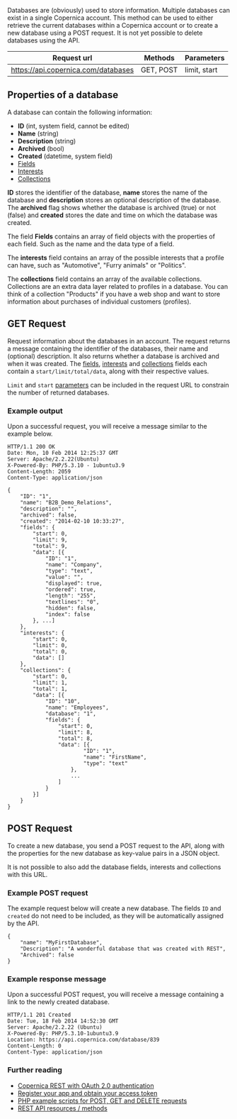 Databases are (obviously) used to store information. Multiple databases
can exist in a single Copernica account. This method can be used to
either retrieve the current databases within a Copernica account or to
create a new database using a POST request. It is not yet possible to
delete databases using the API.

| Request url | Methods | Parameters |
| --- | --- | --- |
| https://api.copernica.com/databases | GET, POST | limit, start |

Properties of a database
------------------------

A database can contain the following information:

-   **ID** (int, system field, cannot be edited)
-   **Name** (string)
-   **Description** (string)
-   **Archived** (bool)
-   **Created** (datetime, system field)
-   [Fields](./database-fields.en.md)
-   [Interests](./database-interests.en.md)
-   [Collections](./database-collections.en.md)

**ID** stores the identifier of the database, **name** stores the name
of the database and **description** stores an optional description of
the database. The **archived** flag shows whether the database is
archived (true) or not (false) and **created** stores the date and time
on which the database was created.

The field **Fields** contains an array of field objects with the
properties of each field. Such as the name and the data type of a field.

The **interests** field contains an array of the possible interests that
a profile can have, such as "Automotive", "Furry animals" or "Politics".

The **collections** field contains an array of the available
collections. Collections are an extra data layer related to profiles in
a database. You can think of a collection "Products" if you have a web
shop and want to store information about purchases of individual
customers (profiles).

GET Request
-----------

Request information about the databases in an account. The request
returns a message containing the identifier of the databases, their name
and (optional) description. It also returns whether a database is
archived and when it was created. The [fields](./database-fields.en.md),
[interests](./database-interests.en.md) and [collections](./database-collections.en.md)
fields each contain a `start/limit/total/data`, along with their
respective values.

`Limit` and `start`
[parameters](./rest-api-parameters.en.md)
can be included in the request URL to constrain the number of returned
databases.

### Example output

Upon a successful request, you will receive a message similar to the
example below.

~~~~ {.language-javascript}
HTTP/1.1 200 OK
Date: Mon, 10 Feb 2014 12:25:37 GMT
Server: Apache/2.2.22(Ubuntu)
X-Powered-By: PHP/5.3.10 - 1ubuntu3.9
Content-Length: 2059
Content-Type: application/json

{
    "ID": "1",
    "name": "B2B_Demo_Relations",
    "description": "",
    "archived": false,
    "created": "2014-02-10 10:33:27",
    "fields": {
        "start": 0,
        "limit": 9,
        "total": 9,
        "data": [{
            "ID": "1",
            "name": "Company",
            "type": "text",
            "value": "",
            "displayed": true,
            "ordered": true,
            "length": "255",
            "textlines": "0",
            "hidden": false,
            "index": false
        }, ...]
    },
    "interests": {
        "start": 0,
        "limit": 0,
        "total": 0,
        "data": []
    },
    "collections": {
        "start": 0,
        "limit": 1,
        "total": 1,
        "data": [{
            "ID": "10",
            "name": "Employees",
            "database": "1",
            "fields": {
                "start": 0,
                "limit": 8,
                "total": 8,
                "data": [{
                        "ID": "1",
                        "name": "FirstName",
                        "type": "text"
                    },
                    ...
                ]
            }
        }]
    }
}
~~~~

POST Request
------------

To create a new database, you send a POST request to the API, along with
the properties for the new database as key-value pairs in a JSON object.

It is not possible to also add the database fields, interests and
collections with this URL.

### Example POST request

The example request below will create a new database. The fields `ID`
and `created` do not need to be included, as they will be automatically
assigned by the API.

~~~~ {.language-javascript}
{
    "name": "MyFirstDatabase",
    "Description": "A wonderful database that was created with REST",
    "Archived": false
}
~~~~

### Example response message

Upon a successful POST request, you will receive a message containing a
link to the newly created database.

~~~~ {.language-javascript}
HTTP/1.1 201 Created
Date: Tue, 18 Feb 2014 14:52:30 GMT
Server: Apache/2.2.22 (Ubuntu)
X-Powered-By: PHP/5.3.10-1ubuntu3.9
Location: https://api.copernica.com/database/839
Content-Length: 0
Content-Type: application/json
~~~~

### Further reading

-   [Copernica REST with OAuth 2.0
    authentication](./setting-up-copernica-rest-service.en.md)
-   [Register your app and obtain your access
    token](./register-your-app-on-copernica-com.en.md)
-   [PHP example scripts for POST, GET and DELETE
    requests](./example-get-post-and-delete-requests.en.md)
-   [REST API resources / methods](./the-copernica-rest-api.en.md)

